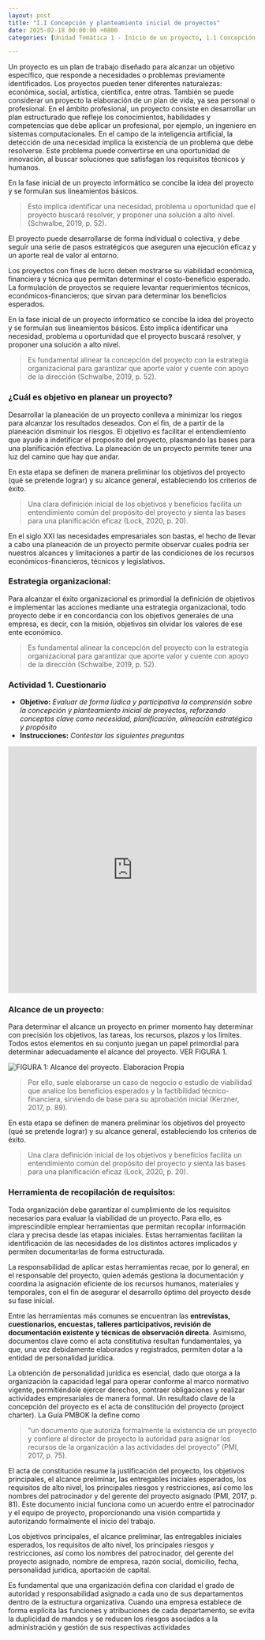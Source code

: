 ```yaml
---
layout: post
title: "I.I Concepción y planteamiento inicial de proyectos"
date: 2025-02-18 00:00:00 +0800
categories: [Unidad Temática 1 - Inicio de un proyecto, 1.1 Concepción y planteamiento inicial de proyectos]

---
```


Un proyecto es un plan de trabajo diseñado para alcanzar un objetivo específico, que responde a necesidades o problemas previamente identificados. Los proyectos pueden tener diferentes naturalezas: económica, social, artística, científica, entre otras.
También se puede considerar un proyecto la elaboración de un plan de vida, ya sea personal o profesional.
En el ámbito profesional, un proyecto consiste en desarrollar un plan estructurado que refleje los conocimientos, habilidades y competencias que debe aplicar un profesional, por ejemplo, un ingeniero en sistemas computacionales.
En el campo de la inteligencia artificial, la detección de una necesidad implica la existencia de un problema que debe resolverse. Este problema puede convertirse en una oportunidad de innovación, al buscar soluciones que satisfagan los requisitos técnicos y humanos.

En la fase inicial de un proyecto informático se concibe la idea del proyecto y se formulan sus lineamientos básicos. 
> Esto implica identificar una necesidad, problema u oportunidad que el proyecto buscará resolver, y proponer una solución a alto nivel. (Schwalbe, 2019, p. 52).

El proyecto puede desarrollarse de forma individual o colectiva, y debe seguir una serie de pasos estratégicos que aseguren una ejecución eficaz y un aporte real de valor al entorno.

Los proyectos con fines de lucro deben mostrarse su viabilidad económica, financiera y  técnica que permitan determinar el costo-beneficio esperado. La formulación de proyectos se requiere levantar requerimientos técnicos, económicos-financieros; que sirvan para determinar los beneficios esperados. 

En la fase inicial de un proyecto informático se concibe la idea del proyecto y se formulan sus lineamientos básicos. Esto implica identificar una necesidad, problema u oportunidad que el proyecto buscará resolver, y proponer una solución a alto nivel. 

> Es fundamental alinear la concepción del proyecto con la estrategia organizacional para garantizar que aporte valor y cuente con apoyo de la dirección (Schwalbe, 2019, p. 52). 

### ¿Cuál es objetivo en planear un proyecto?
Desarrollar la planeación de un proyecto conlleva a minimizar los riegos para alcanzar los resultados deseados. Con el fin, de a partir de la planeación disminuir los riesgos.
El objetivo es facilitar el entendiemiento que ayude a indetificar el proposito del proyecto, plasmando las bases para una planificación efectiva. 
La planeación de un proyecto permite tener una luz del camino que hay que andar.

En esta etapa se definen de manera preliminar los objetivos del proyecto (qué se pretende lograr) y su alcance general, estableciendo los criterios de éxito. 
> Una clara definición inicial de los objetivos y beneficios facilita un entendimiento común del propósito del proyecto y sienta las bases para una planificación eficaz (Lock, 2020, p. 20).

En el siglo XXI las necesidades empresariales son bastas, el hecho de llevar a cabo una planeación de un proyecto permite observar cuales podría ser nuestros alcances y limitaciones a partir de las condiciones de los recursos económicos-financieros, técnicos y legislativos.
### Estrategia organizacional: 
Para alcanzar el éxito organizacional es primordial la definición de objetivos e implementar las acciones mediante una estrategia organizacional, todo proyecto debe ir en concordancia con los objetivos generales de una empresa, es decir, con la misión, objetivos sin olvidar los valores de ese ente económico.

> Es fundamental alinear la concepción del proyecto con la estrategia organizacional para garantizar que aporte valor y cuente con apoyo de la dirección (Schwalbe, 2019, p. 52). 


### Actividad 1. Cuestionario
- **Objetivo:** _Evaluar de forma lúdica y participativa la comprensión sobre la concepción y planteamiento inicial de proyectos, reforzando conceptos clave como necesidad, planificación, alineación estratégica y propósito_
- **Instrucciones:** _Contestar las siguientes preguntas_

<iframe src="https://learningapps.org/watch?v=pw26q32pk25" style="border:0px;width:100%;height:500px" allowfullscreen="true" webkitallowfullscreen="true" mozallowfullscreen="true"></iframe>

### Alcance de un proyecto: 
Para determinar el alcance un proyecto en primer momento hay determinar con precisión los objetivos, las tareas, los recursos, plazos y los límites. Todos estos elementos en su conjunto juegan un papel primordial para determinar adecuadamente el alcance del proyecto. VER FIGURA 1.

![FIGURA 1: Alcance del proyecto. Elaboracion Propia](../assets/img/contentImgs/Figura1.png "Alcances del proyecto")

> Por ello, suele elaborarse un caso de negocio o estudio de viabilidad que analice los beneficios esperados y la factibilidad técnico-financiera, sirviendo de base para su aprobación inicial (Kerzner, 2017, p. 89). 

En esta etapa se definen de manera preliminar los objetivos del proyecto (qué se pretende lograr) y su alcance general, estableciendo los criterios de éxito. 

> Una clara definición inicial de los objetivos y beneficios facilita un entendimiento común del propósito del proyecto y sienta las bases para una planificación eficaz (Lock, 2020, p. 20).

### Herramienta de recopilación de requisitos:
Toda organización debe garantizar el cumplimiento de los requisitos necesarios para evaluar la viabilidad de un proyecto. Para ello, es imprescindible emplear herramientas que permitan recopilar información clara y precisa desde las etapas iniciales. Estas herramientas facilitan la identificación de las necesidades de los distintos actores implicados y permiten documentarlas de forma estructurada.

La responsabilidad de aplicar estas herramientas recae, por lo general, en el responsable del proyecto, quien además gestiona la documentación y coordina la asignación eficiente de los recursos humanos, materiales y temporales, con el fin de asegurar el desarrollo óptimo del proyecto desde su fase inicial.

Entre las herramientas más comunes se encuentran las **entrevistas, cuestionarios, encuestas, talleres participativos, revisión de documentación existente y técnicas de observación directa**. Asimismo, documentos clave como el acta constitutiva resultan fundamentales, ya que, una vez debidamente elaborados y registrados, permiten dotar a la entidad de personalidad jurídica.

La obtención de personalidad jurídica es esencial, dado que otorga a la organización la capacidad legal para operar conforme al marco normativo vigente, permitiéndole ejercer derechos, contraer obligaciones y realizar actividades empresariales de manera formal.
Un resultado clave de la concepción del proyecto es el acta de constitución del proyecto (project charter). 
La Guía PMBOK la define como 
> “un documento que autoriza formalmente la existencia de un proyecto y confiere al director de proyecto la autoridad para asignar los recursos de la organización a las actividades del proyecto” (PMI, 2017, p. 75). 

El acta de constitución resume la justificación del proyecto, los objetivos principales, el alcance preliminar, las entregables iniciales esperados, los requisitos de alto nivel, los principales riesgos y restricciones, así como los nombres del patrocinador y del gerente del proyecto asignado (PMI, 2017, p. 81). Este documento inicial funciona como un acuerdo entre el patrocinador y el equipo de proyecto, proporcionando una visión compartida y autorizando formalmente el inicio del trabajo.

Los objetivos principales, el alcance preliminar, las entregables iniciales esperados, los requisitos de alto nivel, los principales riesgos y restricciones, así como los nombres del patrocinador, del gerente del proyecto asignado, nombre de empresa, razón social, domicilio, fecha, personalidad jurídica, aportación de capital.

Es fundamental que una organización defina con claridad el grado de autoridad y responsabilidad asignado a cada uno de sus departamentos dentro de la estructura organizativa.
Cuando una empresa establece de forma explícita las funciones y atribuciones de cada departamento, se evita la duplicidad de mandos y se reducen los riesgos asociados a la administración y gestión de sus respectivas actividades
